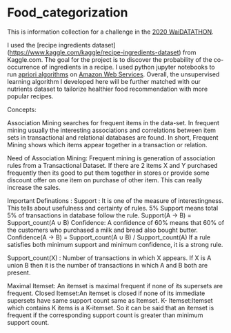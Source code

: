 # Food_categorization
This is information collection for a challenge in the [2020 WaiDATATHON](https://www.womeninai.co/waidatathon).

I used the [recipe ingredients dataset] (https://www.kaggle.com/kaggle/recipe-ingredients-dataset) from Kaggle.com. The goal for the project is to discover the probability of the co-occurrence of ingredients in a recipe. I used python jupyter notebooks to run [apriori algorithms](https://medium.com/@kaumadiechamalka100/apriori-algorithm-f7fb30793274) on [Amazon Web Services](https://aws.amazon.com/free/?all-free-tier.sort-by=item.additionalFields.SortRank&all-free-tier.sort-order=asc). Overall, the unsupervised learning algorithm I developed here will be further matched with our nutrients dataset to tailorize healthier food recommendation with more popular recipes.

Concepts:

Association Mining searches for frequent items in the data-set. In frequent mining usually the interesting associations and correlations between item sets in transactional and relational databases are found. In short, Frequent Mining shows which items appear together in a transaction or relation.

Need of Association Mining:
Frequent mining is generation of association rules from a Transactional Dataset. If there are 2 items X and Y purchased frequently then its good to put them together in stores or provide some discount offer on one item on purchase of other item. This can really increase the sales. 

Important Definations :
Support : It is one of the measure of interestingness. This tells about usefulness and certainty of rules. 5% Support means total 5% of transactions in database follow the rule.
Support(A -> B) = Support_count(A ∪ B)
Confidence: A confidence of 60% means that 60% of the customers who purchased a milk and bread also bought butter.
Confidence(A -> B) = Support_count(A ∪ B) / Support_count(A)
If a rule satisfies both minimum support and minimum confidence, it is a strong rule.

Support_count(X) : Number of transactions in which X appears. If X is A union B then it is the number of transactions in which A and B both are present.

Maximal Itemset: An itemset is maximal frequent if none of its supersets are frequent.
Closed Itemset:An itemset is closed if none of its immediate supersets have same support count same as Itemset.
K- Itemset:Itemset which contains K items is a K-itemset. So it can be said that an itemset is frequent if the corresponding support count is greater than minimum support count.
